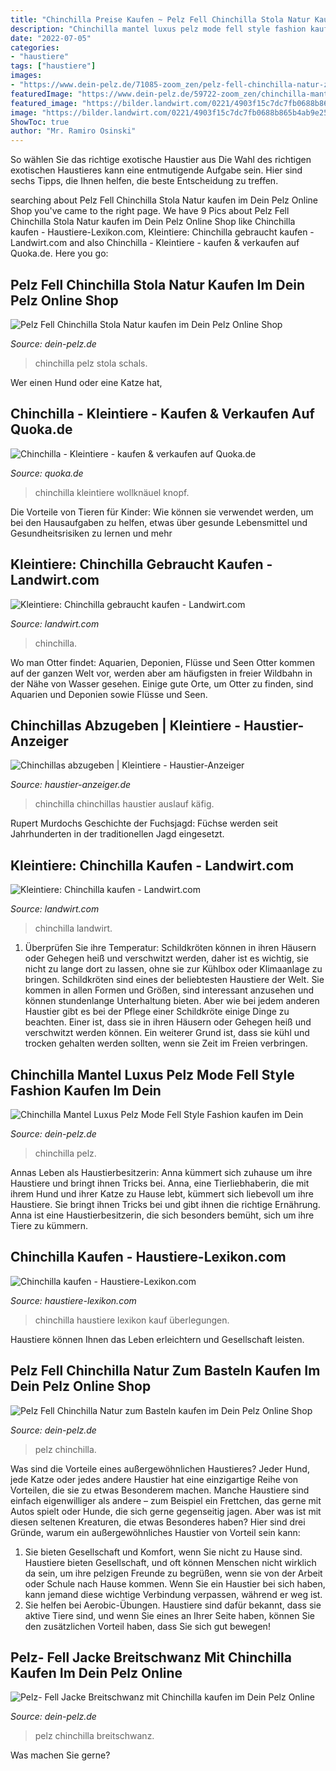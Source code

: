 ```yaml
---
title: "Chinchilla Preise Kaufen ~ Pelz Fell Chinchilla Stola Natur Kaufen Im Dein Pelz Online Shop"
description: "Chinchilla mantel luxus pelz mode fell style fashion kaufen im dein"
date: "2022-07-05"
categories:
- "haustiere"
tags: ["haustiere"]
images:
- "https://www.dein-pelz.de/71085-zoom_zen/pelz-fell-chinchilla-natur-zum-basteln.jpg"
featuredImage: "https://www.dein-pelz.de/59722-zoom_zen/chinchilla-mantel-luxus-pelz-mode-fell-style-fashion.jpg"
featured_image: "https://bilder.landwirt.com/0221/4903f15c7dc7fb0688b865b4ab9e2572.jpg"
image: "https://bilder.landwirt.com/0221/4903f15c7dc7fb0688b865b4ab9e2572.jpg"
ShowToc: true
author: "Mr. Ramiro Osinski"
---
```



So wählen Sie das richtige exotische Haustier aus
Die Wahl des richtigen exotischen Haustieres kann eine entmutigende Aufgabe sein. Hier sind sechs Tipps, die Ihnen helfen, die beste Entscheidung zu treffen.

	

		
searching about Pelz Fell Chinchilla Stola Natur kaufen im Dein Pelz Online Shop you've came to the right page. We have 9 Pics about Pelz Fell Chinchilla Stola Natur kaufen im Dein Pelz Online Shop like Chinchilla kaufen - Haustiere-Lexikon.com, Kleintiere: Chinchilla gebraucht kaufen - Landwirt.com and also Chinchilla - Kleintiere - kaufen &amp; verkaufen auf Quoka.de. Here you go:
		
    
## Pelz Fell Chinchilla Stola Natur Kaufen Im Dein Pelz Online Shop

<img loading=lazy src="https://www.dein-pelz.de/98271-zoom_zen/pelz-fell-chinchilla-stola-natur.jpg" onerror="this.onerror=null;this.src='https://tse4.mm.bing.net/th?id=OIP.O2G_WVyWNdWu6mbGzKtcEAHaQ4&amp;pid=15.1';" alt="Pelz Fell Chinchilla Stola Natur kaufen im Dein Pelz Online Shop">

_Source: dein-pelz.de_

>chinchilla pelz stola schals. 

	

Wer einen Hund oder eine Katze hat,

    
## Chinchilla - Kleintiere - Kaufen &amp; Verkaufen Auf Quoka.de

<img loading=lazy src="https://pic0.qimage.de/60/57/37/r222375760.jpg" onerror="this.onerror=null;this.src='https://tse3.mm.bing.net/th?id=OIP.2pvZ5wjTDSy-Td00_hSnvgAAAA&amp;pid=15.1';" alt="Chinchilla - Kleintiere - kaufen &amp; verkaufen auf Quoka.de">

_Source: quoka.de_

>chinchilla kleintiere wollknäuel knopf. 

	

Die Vorteile von Tieren für Kinder: Wie können sie verwendet werden, um bei den Hausaufgaben zu helfen, etwas über gesunde Lebensmittel und Gesundheitsrisiken zu lernen und mehr

    
## Kleintiere: Chinchilla Gebraucht Kaufen - Landwirt.com

<img loading=lazy src="https://bilder.landwirt.com/0221/4903f15c7dc7fb0688b865b4ab9e2572.jpg" onerror="this.onerror=null;this.src='https://tse1.mm.bing.net/th?id=OIP.07wDCGRCLQewyU6VKJZukwHaK0&amp;pid=15.1';" alt="Kleintiere: Chinchilla gebraucht kaufen - Landwirt.com">

_Source: landwirt.com_

>chinchilla. 

	

Wo man Otter findet: Aquarien, Deponien, Flüsse und Seen
Otter kommen auf der ganzen Welt vor, werden aber am häufigsten in freier Wildbahn in der Nähe von Wasser gesehen. Einige gute Orte, um Otter zu finden, sind Aquarien und Deponien sowie Flüsse und Seen.

    
## Chinchillas Abzugeben | Kleintiere - Haustier-Anzeiger

<img loading=lazy src="https://images0.dhd24.com/126528241_xl.jpg" onerror="this.onerror=null;this.src='https://tse1.mm.bing.net/th?id=OIP.oxJ18OpXCjbT1mDPO9LgHAHaJ4&amp;pid=15.1';" alt="Chinchillas abzugeben | Kleintiere - Haustier-Anzeiger">

_Source: haustier-anzeiger.de_

>chinchilla chinchillas haustier auslauf käfig. 

	

Rupert Murdochs Geschichte der Fuchsjagd: Füchse werden seit Jahrhunderten in der traditionellen Jagd eingesetzt.

    
## Kleintiere: Chinchilla Kaufen - Landwirt.com

<img loading=lazy src="https://bilder.landwirt.com/0819/b80a39901d2dbfbdfaa9c672ad07d437.jpg" onerror="this.onerror=null;this.src='https://tse3.mm.bing.net/th?id=OIP.54w_EllyIIYSJlSnMwHMjQHaJ4&amp;pid=15.1';" alt="Kleintiere: Chinchilla kaufen - Landwirt.com">

_Source: landwirt.com_

>chinchilla landwirt. 

	

1) Überprüfen Sie ihre Temperatur: Schildkröten können in ihren Häusern oder Gehegen heiß und verschwitzt werden, daher ist es wichtig, sie nicht zu lange dort zu lassen, ohne sie zur Kühlbox oder Klimaanlage zu bringen.
Schildkröten sind eines der beliebtesten Haustiere der Welt. Sie kommen in allen Formen und Größen, sind interessant anzusehen und können stundenlange Unterhaltung bieten. Aber wie bei jedem anderen Haustier gibt es bei der Pflege einer Schildkröte einige Dinge zu beachten. Einer ist, dass sie in ihren Häusern oder Gehegen heiß und verschwitzt werden können. Ein weiterer Grund ist, dass sie kühl und trocken gehalten werden sollten, wenn sie Zeit im Freien verbringen.

    
## Chinchilla Mantel Luxus Pelz Mode Fell Style Fashion Kaufen Im Dein

<img loading=lazy src="https://www.dein-pelz.de/59722-zoom_zen/chinchilla-mantel-luxus-pelz-mode-fell-style-fashion.jpg" onerror="this.onerror=null;this.src='https://tse2.mm.bing.net/th?id=OIP.hkADiDQTiHcqT7_HUI31_gHaLH&amp;pid=15.1';" alt="Chinchilla Mantel Luxus Pelz Mode Fell Style Fashion kaufen im Dein">

_Source: dein-pelz.de_

>chinchilla pelz. 

	

Annas Leben als Haustierbesitzerin: Anna kümmert sich zuhause um ihre Haustiere und bringt ihnen Tricks bei.
Anna, eine Tierliebhaberin, die mit ihrem Hund und ihrer Katze zu Hause lebt, kümmert sich liebevoll um ihre Haustiere. Sie bringt ihnen Tricks bei und gibt ihnen die richtige Ernährung. Anna ist eine Haustierbesitzerin, die sich besonders bemüht, sich um ihre Tiere zu kümmern.

    
## Chinchilla Kaufen - Haustiere-Lexikon.com

<img loading=lazy src="http://www.haustiere-lexikon.com/wp-content/uploads/2017/07/Chinchilla-kaufen-1024x682.jpg" onerror="this.onerror=null;this.src='https://tse2.mm.bing.net/th?id=OIP.YfJopy3svJAKC9v6VJyVsgHaE7&amp;pid=15.1';" alt="Chinchilla kaufen - Haustiere-Lexikon.com">

_Source: haustiere-lexikon.com_

>chinchilla haustiere lexikon kauf überlegungen. 

	

Haustiere können Ihnen das Leben erleichtern und Gesellschaft leisten.

    
## Pelz Fell Chinchilla Natur Zum Basteln Kaufen Im Dein Pelz Online Shop

<img loading=lazy src="https://www.dein-pelz.de/71085-zoom_zen/pelz-fell-chinchilla-natur-zum-basteln.jpg" onerror="this.onerror=null;this.src='https://tse1.mm.bing.net/th?id=OIP.W8_6RDfZYnqs2XaX_-wi-wHaDc&amp;pid=15.1';" alt="Pelz Fell Chinchilla Natur zum Basteln kaufen im Dein Pelz Online Shop">

_Source: dein-pelz.de_

>pelz chinchilla. 

	

Was sind die Vorteile eines außergewöhnlichen Haustieres?
Jeder Hund, jede Katze oder jedes andere Haustier hat eine einzigartige Reihe von Vorteilen, die sie zu etwas Besonderem machen. Manche Haustiere sind einfach eigenwilliger als andere – zum Beispiel ein Frettchen, das gerne mit Autos spielt oder Hunde, die sich gerne gegenseitig jagen. Aber was ist mit diesen seltenen Kreaturen, die etwas Besonderes haben? Hier sind drei Gründe, warum ein außergewöhnliches Haustier von Vorteil sein kann:
1) Sie bieten Gesellschaft und Komfort, wenn Sie nicht zu Hause sind. Haustiere bieten Gesellschaft, und oft können Menschen nicht wirklich da sein, um ihre pelzigen Freunde zu begrüßen, wenn sie von der Arbeit oder Schule nach Hause kommen. Wenn Sie ein Haustier bei sich haben, kann jemand diese wichtige Verbindung verpassen, während er weg ist.
2) Sie helfen bei Aerobic-Übungen. Haustiere sind dafür bekannt, dass sie aktive Tiere sind, und wenn Sie eines an Ihrer Seite haben, können Sie den zusätzlichen Vorteil haben, dass Sie sich gut bewegen!

    
## Pelz- Fell Jacke Breitschwanz Mit Chinchilla Kaufen Im Dein Pelz Online

<img loading=lazy src="https://www.dein-pelz.de/94247-zoom_zen/pelz-fell-jacke-breitschwanz-mit-chinchilla.jpg" onerror="this.onerror=null;this.src='https://tse3.mm.bing.net/th?id=OIP.FuaOWEXNZvSiHzf5I6viwQHaLG&amp;pid=15.1';" alt="Pelz- Fell Jacke Breitschwanz mit Chinchilla kaufen im Dein Pelz Online">

_Source: dein-pelz.de_

>pelz chinchilla breitschwanz. 

	

Was machen Sie gerne?

